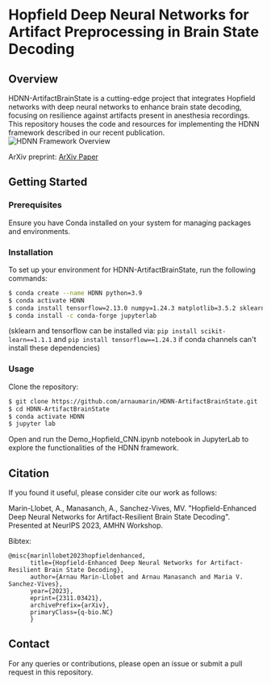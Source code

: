 # Hopfield Deep Neural Networks for Artifact Preprocessing in Brain State Decoding

## Overview

HDNN-ArtifactBrainState is a cutting-edge project that integrates Hopfield networks with deep neural networks to enhance brain state decoding, focusing on resilience against artifacts present in anesthesia recordings. This repository houses the code and resources for implementing the HDNN framework described in our recent publication.
![HDNN Framework Overview](data/HDNN-pipeline.png)

ArXiv preprint: 
[ArXiv Paper](https://arxiv.org/abs/2311.03421)

## Getting Started

### Prerequisites

Ensure you have Conda installed on your system for managing packages and environments.

### Installation

To set up your environment for HDNN-ArtifactBrainState, run the following commands:

```bash
$ conda create --name HDNN python=3.9
$ conda activate HDNN
$ conda install tensorflow=2.13.0 numpy=1.24.3 matplotlib=3.5.2 sklearn=1.1.1 seaborn=0.12.2
$ conda install -c conda-forge jupyterlab
```
(sklearn and tensorflow can be installed via: ```pip install scikit-learn==1.1.1``` and ```pip install tensorflow==1.24.3``` if conda channels can't install these dependencies)


### Usage
Clone the repository:

```bash
$ git clone https://github.com/arnaumarin/HDNN-ArtifactBrainState.git
$ cd HDNN-ArtifactBrainState
$ conda activate HDNN
$ jupyter lab
```
Open and run the Demo_Hopfield_CNN.ipynb notebook in JupyterLab to explore the functionalities of the HDNN framework.


## Citation

If you found it useful, please consider cite our work as follows:

Marin-Llobet, A., Manasanch, A., Sanchez-Vives, MV. "Hopfield-Enhanced Deep Neural Networks for Artifact-Resilient Brain State Decoding". Presented at NeurIPS 2023, AMHN Workshop.

Bibtex: 
```
@misc{marinllobet2023hopfieldenhanced,
      title={Hopfield-Enhanced Deep Neural Networks for Artifact-Resilient Brain State Decoding}, 
      author={Arnau Marin-Llobet and Arnau Manasanch and Maria V. Sanchez-Vives},
      year={2023},
      eprint={2311.03421},
      archivePrefix={arXiv},
      primaryClass={q-bio.NC}
      }
```

## Contact
For any queries or contributions, please open an issue or submit a pull request in this repository.


